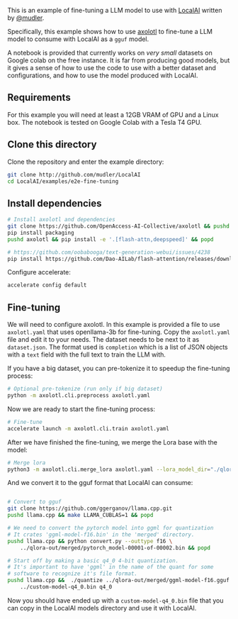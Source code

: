 This is an example of fine-tuning a LLM model to use with [LocalAI](https://github/mudler/LocalAI) written by [@mudler](https://github.com/mudler).

Specifically, this example shows how to use [axolotl](https://github.com/OpenAccess-AI-Collective/axolotl) to fine-tune a LLM model to consume with LocalAI as a `gguf` model.

A notebook is provided that currently works on _very small_ datasets on Google colab on the free instance. It is far from producing good models, but it gives a sense of how to use the code to use with a better dataset and configurations, and how to use the model produced with LocalAI.

## Requirements

For this example you will need at least a 12GB VRAM of GPU and a Linux box.
The notebook is tested on Google Colab with a Tesla T4 GPU.

## Clone this directory

Clone the repository and enter the example directory:

```bash
git clone http://github.com/mudler/LocalAI
cd LocalAI/examples/e2e-fine-tuning
```

## Install dependencies

```bash
# Install axolotl and dependencies
git clone https://github.com/OpenAccess-AI-Collective/axolotl && pushd axolotl && git checkout 797f3dd1de8fd8c0eafbd1c9fdb172abd9ff840a && popd #0.3.0
pip install packaging
pushd axolotl && pip install -e '.[flash-attn,deepspeed]' && popd

# https://github.com/oobabooga/text-generation-webui/issues/4238
pip install https://github.com/Dao-AILab/flash-attention/releases/download/v2.3.0/flash_attn-2.3.0+cu117torch2.0cxx11abiFALSE-cp310-cp310-linux_x86_64.whl
```

Configure accelerate:

```bash
accelerate config default
```

## Fine-tuning

We will need to configure axolotl. In this example is provided a file to use `axolotl.yaml` that uses openllama-3b for fine-tuning. Copy the `axolotl.yaml` file and edit it to your needs. The dataset needs to be next to it as `dataset.json`. The format used is `completion` which is a list of JSON objects with a `text` field with the full text to train the LLM with.

If you have a big dataset, you can pre-tokenize it to speedup the fine-tuning process:

```bash
# Optional pre-tokenize (run only if big dataset)
python -m axolotl.cli.preprocess axolotl.yaml
```

Now we are ready to start the fine-tuning process:
```bash
# Fine-tune
accelerate launch -m axolotl.cli.train axolotl.yaml
```

After we have finished the fine-tuning, we merge the Lora base with the model:
```bash
# Merge lora
python3 -m axolotl.cli.merge_lora axolotl.yaml --lora_model_dir="./qlora-out" --load_in_8bit=False --load_in_4bit=False
```

And we convert it to the gguf format that LocalAI can consume:

```bash

# Convert to gguf
git clone https://github.com/ggerganov/llama.cpp.git
pushd llama.cpp && make LLAMA_CUBLAS=1 && popd

# We need to convert the pytorch model into ggml for quantization
# It crates 'ggml-model-f16.bin' in the 'merged' directory.
pushd llama.cpp && python convert.py --outtype f16 \
    ../qlora-out/merged/pytorch_model-00001-of-00002.bin && popd

# Start off by making a basic q4_0 4-bit quantization.
# It's important to have 'ggml' in the name of the quant for some
# software to recognize it's file format.
pushd llama.cpp &&  ./quantize ../qlora-out/merged/ggml-model-f16.gguf \
    ../custom-model-q4_0.bin q4_0

```

Now you should have ended up with a `custom-model-q4_0.bin` file that you can copy in the LocalAI models directory and use it with LocalAI.
